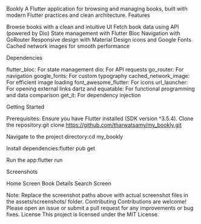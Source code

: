 Bookly
A Flutter application for browsing and managing books, built with modern Flutter practices and clean architecture.
Features

Browse books with a clean and intuitive UI
Fetch book data using API (powered by Dio)
State management with Flutter Bloc
Navigation with GoRouter
Responsive design with Material Design icons and Google Fonts
Cached network images for smooth performance

Dependencies

flutter_bloc: For state management
dio: For API requests
go_router: For navigation
google_fonts: For custom typography
cached_network_image: For efficient image loading
font_awesome_flutter: For icons
url_launcher: For opening external links
dartz and equatable: For functional programming and data comparison
get_it: For dependency injection

Getting Started

Prerequisites: Ensure you have Flutter installed (SDK version ^3.5.4).
Clone the repository:git clone https://github.com/tharwatsamy/my_bookly.git


Navigate to the project directory:cd my_bookly


Install dependencies:flutter pub get


Run the app:flutter run



Screenshots



Home Screen
Book Details
Search Screen








Note: Replace the screenshot paths above with actual screenshot files in the assets/screenshots/ folder.
Contributing
Contributions are welcome! Please open an issue or submit a pull request for any improvements or bug fixes.
License
This project is licensed under the MIT License.
